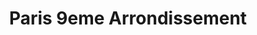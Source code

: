 ---
title: Paris 9eme Arrondissement
url: /paris-9eme-arrondissement/
latitude: 48.875
longitude: 2.328
---